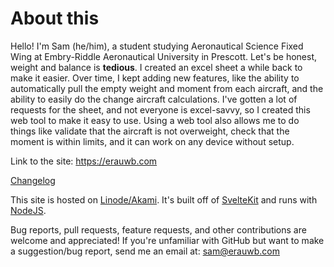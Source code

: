 # About this

Hello! I'm Sam (he/him), a student studying Aeronautical Science Fixed Wing at Embry-Riddle Aeronautical University in Prescott. Let's be honest, weight and balance is **tedious**. I created an excel sheet a while back to make it easier. Over time, I kept adding new features, like the ability to automatically pull the empty weight and moment from each aircraft, and the ability to easily do the change aircraft calculations. I've gotten a lot of requests for the sheet, and not everyone is excel-savvy, so I created this web tool to make it easy to use. Using a web tool also allows me to do things like validate that the aircraft is not overweight, check that the moment is within limits, and it can work on any device without setup.

Link to the site: https://erauwb.com

[Changelog](CHANGELOG.md)

This site is hosted on [Linode/Akami](). It's built off of [SvelteKit](https://kit.svelte.dev) and runs with [NodeJS](https://nodejs.org).

Bug reports, pull requests, feature requests, and other contributions are welcome and appreciated! If you're unfamiliar with GitHub but want to make a suggestion/bug report, send me an email at: [sam@erauwb.com](mailto:sam@erauwb.com)
